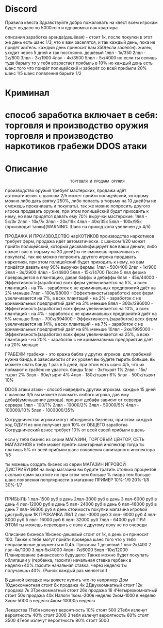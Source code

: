 # Discord
Правила квеста
Здравствуйте добро пожаловать на квест всем игрокам будет выдано по 5000coin и однакомнатная квартира

описания заработка
аренда(дешёвая) - стоит 1к, после покупки в этот же день есть шанс 1/3, что к вам заселятся, и так каждый день, пока не придёт житель. каждый день приносит вам 350(если заселян). жилец уходит через 5 дней
и так постоянно.
дешёвый
1лвл - 1к/350
2лвл - 2к/800
3лвл - 3к/1900
4лвл - 4к/3500
5лвл - 5к/4000
но если ты селишь туда барыгу то у тебя возрастает прибыль в 10% но каждый день есть шанс того что придёт полицейский и заберёт со всей прибыли 20%
шанс 1/5
шанс появления барыги 1/2

Криминал
============================
способ заработка включает в себя:
торговля и производство оружия
торговля и производство наркотиков
грабежи
DDOS атаки
=============================
Описание
=============================
                                  ТОРГОВЛЯ И ПРОДАЖА ОРУЖИЯ
   производство оружия требует мастерских, продажа идёт автоматически. с шансом 2/5 может прийти полицейский, которому можно либо дать взятку 250%, либо попасть в тюрьму на 10 дней(ты не сможешь прокачивать и покупать). так же можно попросить другого игрока продавать оружие, при этом полицейский будет приходить к нему, но вам придётся давать ему 70% выручки
   мастерские:
1лвл - 5к/3к
2лвл - 10к/7к
3лвл - 20к/16к
4лвл - 40к/35к
5лвл - 100к/95к (производит танки)(WARNING: Шанс на приход копа увеличен до 4/5)

ПРОДАЖА И ПРОИЗВОДСТВО нарКОТИКОВ
   производство наркотиков требует ферм, продажа идёт автоматически. с шансом 1/20 может прийти полицейский, который дисквалифицирует все ваши деньги, либо сажает вас в тюрьму на 30 дней(ты не сможешь прокачивать и покупать). так же можно попросить другого игрока продавать наркотики, при этом полицейский будет приходить к нему, но вам придётся давать ему 90% выручки
   фермы:
1лвл - 500/400
2лвл - 1к/900
3лвл - 3к/2900
4лвл - 5к/4800
5лвл - 15к/14700
После 5 лвл ферма превращается в плантацию, давая баффы и дебаффы
6лвл - 45к/44000 - Эффективность(заработок) всех ферм увеличивается на 5%, а всех плантаций - на 1% - заработок с не криминальных предприятий даёт на 2% меньше
7лвл - 100к/98000 - Эффективность(заработок) всех ферм увеличивается на 7%, а всех плантаций - на 2% - заработок с не криминальных предприятий даёт на 3% меньше
8лвл - 300к/296000 - Эффективность(заработок) всех ферм увеличивается на 10%, а всех плантаций - на 4% - заработок с не криминальных предприятий даёт на 5% меньше
9лвл - 700к/694000 - Эффективность(заработок) всех ферм увеличивается на 14%, а всех плантаций - на 7% - заработок с не криминальных предприятий даёт на 8% меньше
10лвл - 2кк/1995000 - Эффективность(заработок) всех ферм увеличивается на 25%, а всех плантаций - на 20% - заработок с не криминальных предприятий даёт на 20% меньше

ГРАБЕЖИ
   грабежи - это кража бабла у других игроков. для грабежей нужна банда. в зависимости от их уровня вы будете тырить больше. вы можете слать банду 1 раз в 5 дней, при этом есть шанс 4/5, что их поймают и грабёж не удастся.
   банды
1лвл - 3к/тырят 1%
2лвл - 15к/тырят 2%
3лвл - 60к/тырят 4%
4лвл - 180к/тырят 6%
5лвл - 500к/тырят 10%

DDOS атаки
   атаки - способ навредить другим игрокам. каждые 15 дней с шансом 3/5 вы можете взломать любого игрока, дав ему дебаф(уменьшение дохода). процент дебафа зависит от сервера
   сервера
1лвл - 100/1%
2лвл - 10000/2%
3лвл - 50000/5%
4лвл - 100000/10%
5лвл - 1000000/35%

Сотрудничество
игроки могут объединять бизнесы, при этом каждый ход ОДИН из них получает доп 10% от ОБЩЕГО заработка
Сотруднический взнос требует 10% от всей своей прибыли в день

если у тебя бизнес из серии МАГАЗИН, ТОРГОВЫЙ ЦЕНТОР, СЕТЬ МАГАЗИНОВ 
к тебе может прейти санитарный инспектор
тогда ты платишь 5% от всей прибыли
шанс появления санитарного инспектора 1/5

ты можешь создать бизнес из серии МАГАЗИН ИГРОВОЙ ДИСТРИБУЦИИ
на пиар магазина вы будите тратить столько процентов сколько сами захотите 
но при этом чем больше % пиара тем больше шанс появления популярности в магазине
ПРИМЕР
10%-1/9
20%-1/8
30%-1/7

-----------------------------------------------------------------------------------------------------------------
ПРИБЫЛЬ
1 лвл-1500 руб в день
2лвл-3000 руб в день
3 лвл-6000 руб в день
4 лвл-12000 руб в день
5 лвл- 24000 руб в день
6 лвл-48000 руб в день
7 лвл- 96000 руб в день
стоимость покупки магазина игровой дистрибуции 1K
ПРОКАЧКА ЛВЛ
2 лвл -3000 руб
3 лвл- 6000 руб
4 лвл- 8000 руб
5 лвл- 16000 руб
6 лвл- 32000 руб
7лвл - 64000 руб
ПРИ ЭТОМ ты можешь переходить с лвла к другому лвлу не по очереди

Описание бизнеса
1бизнес-дешевый стоит от 1к, в день он приносит 100. Также к тебе могут прийти проверка шанс того что у тебя  неправильные документы ≈ 0,45.
Прокачка
1 дешевый
1 лвл-2к/400
2 лвл-4к/1000
3 лвл-5к/4000
4лвл- 7к/6000
5лвл -10к/12000
 Планирование финансового будущего:
Также можно будет покупать облигации у (гербанка, газсити) начальная ставка гербанк в неделю+40%.газсити начальная ставка, через неделю ты получаешь+40%. (Рынок каждый раз меняется!)

В данной вкладке мы вожете купить что-то например
Дом
1Однокомнотная стоит 6к продажа 4к
2Двухкомнатный стоит 12к продажа 7к
3Трёхкомнатный стоит 26к продажа 18
4Четырехкомнатный стоит 50к продажа 40к
Налоги
1ком.-200в неделю
2ком-1000 в неделю
3ком-5000 в неделю
4ком-10000в неделю

Лекарства
1Тебя излечут вероятность 10% стоят 500
2Тебя излечут вероятность 40% стоят 2000
3 тебя излечут вероятность 60% стоят
3500
4Тебя излечут вероятность 80% стоят 5000
